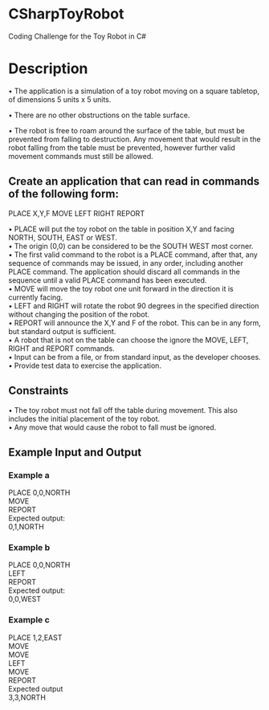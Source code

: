 # CSharpToyRobot
Coding Challenge for the Toy Robot in C#
# Description

•	The application is a simulation of a toy robot moving on a square tabletop, of dimensions 5 units x 5 units.

•	There are no other obstructions on the table surface.

•	The robot is free to roam around the surface of the table, but must be prevented from falling to destruction. Any movement that would result in the robot falling from the table must be prevented, however further valid movement commands must still be allowed.
## Create an application that can read in commands of the following form:

PLACE X,Y,F
MOVE
LEFT
RIGHT
REPORT

•	PLACE will put the toy robot on the table in position X,Y and facing NORTH, SOUTH, EAST or WEST.  
•	The origin (0,0) can be considered to be the SOUTH WEST most corner.  
•	The first valid command to the robot is a PLACE command, after that, any sequence of commands may be issued, in any order, including another PLACE command. The application should discard all commands in the sequence until a valid PLACE command has been executed.  
•	MOVE will move the toy robot one unit forward in the direction it is currently facing.  
•	LEFT and RIGHT will rotate the robot 90 degrees in the specified direction without changing the position of the robot.  
•	REPORT will announce the X,Y and F of the robot. This can be in any form, but standard output is sufficient.  
•	A robot that is not on the table can choose the ignore the MOVE, LEFT, RIGHT and REPORT commands.  
•	Input can be from a file, or from standard input, as the developer chooses.  
•	Provide test data to exercise the application.

## Constraints

•	The toy robot must not fall off the table during movement. This also includes the initial placement of the toy robot.  
•	Any move that would cause the robot to fall must be ignored.

## Example Input and Output

### Example a
PLACE 0,0,NORTH  
MOVE  
REPORT  
Expected output:  
0,1,NORTH

### Example b
PLACE 0,0,NORTH  
LEFT  
REPORT  
Expected output:  
0,0,WEST  

### Example c
PLACE 1,2,EAST  
MOVE  
MOVE  
LEFT  
MOVE  
REPORT  
Expected output  
3,3,NORTH  
